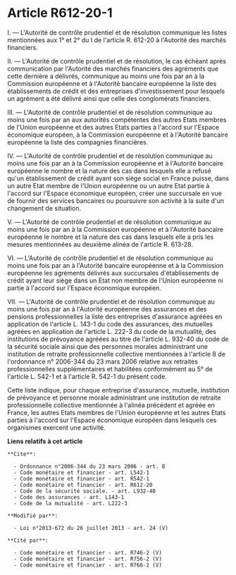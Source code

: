 # Article R612-20-1

I. ― L'Autorité de contrôle prudentiel et de résolution communique les listes mentionnées aux 1° et 2° du I de l'article R.
612-20 à l'Autorité des marchés financiers. 

II. ― L'Autorité de contrôle prudentiel et de résolution, le cas échéant après communication par l'Autorité des marchés
financiers des agréments que cette dernière a délivrés, communique au moins une fois par an à la Commission européenne et à
l'Autorité bancaire européenne la liste des établissements de crédit et des entreprises d'investissement pour lesquels un
agrément a été délivré ainsi que celle des conglomérats financiers. 

III. ― L'Autorité de contrôle prudentiel et de résolution communique au moins une fois par an aux autorités compétentes des
autres Etats membres de l'Union européenne et des autres Etats parties à l'accord sur l'Espace économique européen, à la
Commission européenne et à l'Autorité bancaire européenne la liste des compagnies financières. 

IV. ― L'Autorité de contrôle prudentiel et de résolution communique au moins une fois par an à la Commission européenne et à
l'Autorité bancaire européenne le nombre et la nature des cas dans lesquels elle a refusé qu'un établissement de crédit ayant
son siège social en France puisse, dans un autre Etat membre de l'Union européenne ou un autre Etat partie à l'accord sur
l'Espace économique européen, créer une succursale en vue de fournir des services bancaires ou poursuivre son activité à la
suite d'un changement de situation. 

V. ― L'Autorité de contrôle prudentiel et de résolution communique au moins une fois par an à la Commission européenne et à
l'Autorité bancaire européenne le nombre et la nature des cas dans lesquels elle a pris les mesures mentionnées au deuxième
alinéa de l'article R. 613-28. 

VI. ― L'Autorité de contrôle prudentiel et de résolution communique au moins une fois par an à l'Autorité bancaire européenne
et à la Commission européenne les agréments délivrés aux succursales d'établissements de crédit ayant leur siège dans un Etat
non membre de l'Union européenne ni partie à l'accord sur l'Espace économique européen. 

VII. ― L'Autorité de contrôle prudentiel et de résolution communique au moins une fois par an à l'Autorité européenne des
assurances et des pensions professionnelles la liste des entreprises d'assurance agréées en application de l'article L. 143-1
du code des assurances, des mutuelles agréées en application de l'article L. 222-3 du code de la mutualité, des institutions
de prévoyance agréées au titre de l'article L. 932-40 du code de la sécurité sociale ainsi que des personnes morales
administrant une institution de retraite professionnelle collective mentionnées à l'article 8 de l'ordonnance n° 2006-344 du
23 mars 2006 relative aux retraites professionnelles supplémentaires et habilitées conformément au 5° de l'article L. 542-1
et à l'article R. 542-1 du présent code. 

Cette liste indique, pour chaque entreprise d'assurance, mutuelle, institution de prévoyance et personne morale administrant
une institution de retraite professionnelle collective mentionnée à l'alinéa précédent et agréée en France, les autres Etats
membres de l'Union européenne et les autres Etats parties à l'accord sur l'Espace économique européen dans lesquels ces
organismes exercent une activité.

**Liens relatifs à cet article**

	**Cite**:

	  - Ordonnance n°2006-344 du 23 mars 2006 - art. 8
	  - Code monétaire et financier - art. L542-1
	  - Code monétaire et financier - art. R542-1
	  - Code monétaire et financier - art. R612-20
	  - Code de la sécurité sociale. - art. L932-40
	  - Code des assurances - art. L143-1
	  - Code de la mutualité - art. L222-3

	**Modifié par**:

	  - Loi n°2013-672 du 26 juillet 2013 - art. 24 (V)

	**Cité par**:

	  - Code monétaire et financier - art. R746-2 (V)
	  - Code monétaire et financier - art. R756-2 (V)
	  - Code monétaire et financier - art. R766-2 (V)
